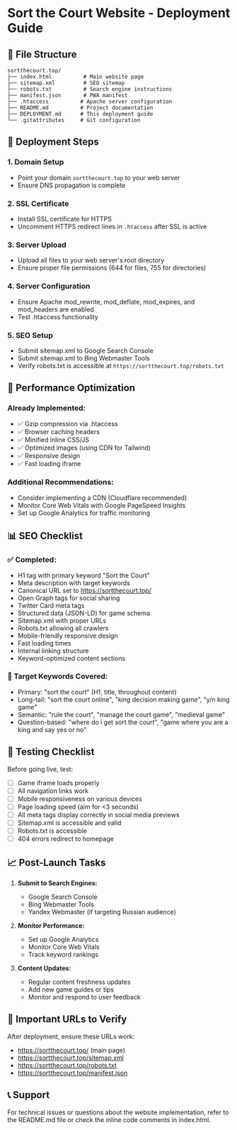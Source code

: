 # Sort the Court Website - Deployment Guide

## 📁 File Structure

```
sortthecourt.top/
├── index.html          # Main website page
├── sitemap.xml         # SEO sitemap
├── robots.txt          # Search engine instructions
├── manifest.json       # PWA manifest
├── .htaccess          # Apache server configuration
├── README.md          # Project documentation
├── DEPLOYMENT.md      # This deployment guide
└── .gitattributes     # Git configuration
```

## 🚀 Deployment Steps

### 1. Domain Setup
- Point your domain `sortthecourt.top` to your web server
- Ensure DNS propagation is complete

### 2. SSL Certificate
- Install SSL certificate for HTTPS
- Uncomment HTTPS redirect lines in `.htaccess` after SSL is active

### 3. Server Upload
- Upload all files to your web server's root directory
- Ensure proper file permissions (644 for files, 755 for directories)

### 4. Server Configuration
- Ensure Apache mod_rewrite, mod_deflate, mod_expires, and mod_headers are enabled
- Test .htaccess functionality

### 5. SEO Setup
- Submit sitemap.xml to Google Search Console
- Submit sitemap.xml to Bing Webmaster Tools
- Verify robots.txt is accessible at `https://sortthecourt.top/robots.txt`

## 🔧 Performance Optimization

### Already Implemented:
- ✅ Gzip compression via .htaccess
- ✅ Browser caching headers
- ✅ Minified inline CSS/JS
- ✅ Optimized images (using CDN for Tailwind)
- ✅ Responsive design
- ✅ Fast loading iframe

### Additional Recommendations:
- Consider implementing a CDN (Cloudflare recommended)
- Monitor Core Web Vitals with Google PageSpeed Insights
- Set up Google Analytics for traffic monitoring

## 📊 SEO Checklist

### ✅ Completed:
- H1 tag with primary keyword "Sort the Court"
- Meta description with target keywords
- Canonical URL set to https://sortthecourt.top/
- Open Graph tags for social sharing
- Twitter Card meta tags
- Structured data (JSON-LD) for game schema
- Sitemap.xml with proper URLs
- Robots.txt allowing all crawlers
- Mobile-friendly responsive design
- Fast loading times
- Internal linking structure
- Keyword-optimized content sections

### 🎯 Target Keywords Covered:
- Primary: "sort the court" (H1, title, throughout content)
- Long-tail: "sort the court online", "king decision making game", "y/n king game"
- Semantic: "rule the court", "manage the court game", "medieval game"
- Question-based: "where do i get sort the court", "game where you are a king and say yes or no"

## 🧪 Testing Checklist

Before going live, test:
- [ ] Game iframe loads properly
- [ ] All navigation links work
- [ ] Mobile responsiveness on various devices
- [ ] Page loading speed (aim for <3 seconds)
- [ ] All meta tags display correctly in social media previews
- [ ] Sitemap.xml is accessible and valid
- [ ] Robots.txt is accessible
- [ ] 404 errors redirect to homepage

## 📈 Post-Launch Tasks

1. **Submit to Search Engines:**
   - Google Search Console
   - Bing Webmaster Tools
   - Yandex Webmaster (if targeting Russian audience)

2. **Monitor Performance:**
   - Set up Google Analytics
   - Monitor Core Web Vitals
   - Track keyword rankings

3. **Content Updates:**
   - Regular content freshness updates
   - Add new game guides or tips
   - Monitor and respond to user feedback

## 🔗 Important URLs to Verify

After deployment, ensure these URLs work:
- https://sortthecourt.top/ (main page)
- https://sortthecourt.top/sitemap.xml
- https://sortthecourt.top/robots.txt
- https://sortthecourt.top/manifest.json

## 📞 Support

For technical issues or questions about the website implementation, refer to the README.md file or check the inline code comments in index.html.